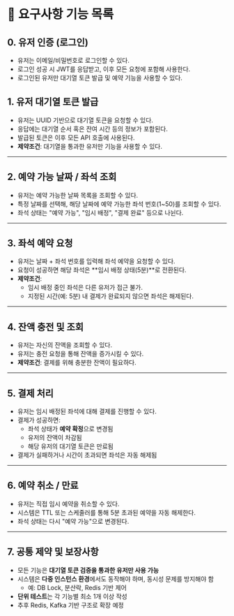 # 📌 요구사항 기능 목록

## 0. 유저 인증 (로그인)
- 유저는 이메일/비밀번호로 로그인할 수 있다.
- 로그인 성공 시 JWT를 응답받고, 이후 모든 요청에 포함해 사용한다.
- 로그인된 유저만 대기열 토큰 발급 및 예약 기능을 사용할 수 있다.

## 1. 유저 대기열 토큰 발급
- 유저는 UUID 기반으로 대기열 토큰을 요청할 수 있다.
- 응답에는 대기열 순서 혹은 잔여 시간 등의 정보가 포함된다.
- 발급된 토큰은 이후 모든 API 호출에 사용된다.
- **제약조건**: 대기열을 통과한 유저만 기능을 사용할 수 있다.

---

## 2. 예약 가능 날짜 / 좌석 조회
- 유저는 예약 가능한 날짜 목록을 조회할 수 있다.
- 특정 날짜를 선택해, 해당 날짜에 예약 가능한 좌석 번호(1~50)를 조회할 수 있다.
- 좌석 상태는 "예약 가능", "임시 배정", "결제 완료" 등으로 나뉜다.

---

## 3. 좌석 예약 요청
- 유저는 날짜 + 좌석 번호를 입력해 좌석 예약을 요청할 수 있다.
- 요청이 성공하면 해당 좌석은 **임시 배정 상태(5분)**로 전환된다.
- **제약조건**:
  - 임시 배정 중인 좌석은 다른 유저가 접근 불가.
  - 지정된 시간(예: 5분) 내 결제가 완료되지 않으면 좌석은 해제된다.

---

## 4. 잔액 충전 및 조회
- 유저는 자신의 잔액을 조회할 수 있다.
- 유저는 충전 요청을 통해 잔액을 증가시킬 수 있다.
- **제약조건**: 결제를 위해 충분한 잔액이 필요하다.

---

## 5. 결제 처리
- 유저는 임시 배정된 좌석에 대해 결제를 진행할 수 있다.
- 결제가 성공하면:
  - 좌석 상태가 **예약 확정**으로 변경됨
  - 유저의 잔액이 차감됨
  - 해당 유저의 대기열 토큰은 만료됨
- 결제가 실패하거나 시간이 초과되면 좌석은 자동 해제됨

---

## 6. 예약 취소 / 만료
- 유저는 직접 임시 예약을 취소할 수 있다.
- 시스템은 TTL 또는 스케줄러를 통해 5분 초과된 예약을 자동 해제한다.
- 좌석 상태는 다시 "예약 가능"으로 변경된다.

---

## 7. 공통 제약 및 보장사항
- 모든 기능은 **대기열 토큰 검증을 통과한 유저만 사용 가능**
- 시스템은 **다중 인스턴스 환경**에서도 동작해야 하며, 동시성 문제를 방지해야 함
  - 예: DB Lock, 분산락, Redis 기반 제어
- **단위 테스트**는 각 기능별 최소 1개 이상 작성
- 추후 Redis, Kafka 기반 구조로 확장 예정